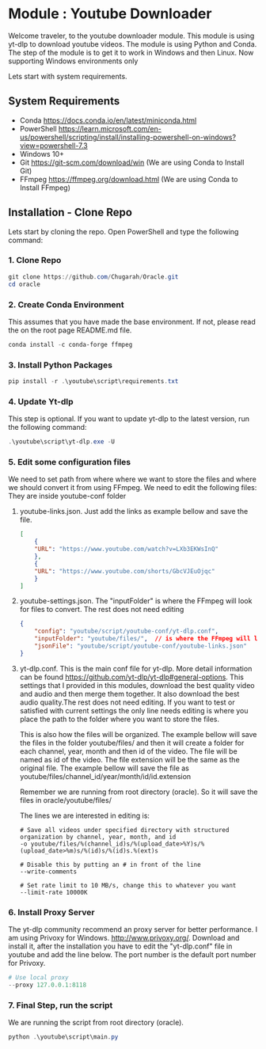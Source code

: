 # Module : Youtube Downloader

Welcome traveler, to the youtube downloader module. This module is using yt-dlp to download youtube videos. The module is using Python and Conda. The step of the module is to get it to work in Windows and then Linux. Now supporting Windows environments only

Lets start with system requirements.

## System Requirements

* Conda <https://docs.conda.io/en/latest/miniconda.html>
* PowerShell <https://learn.microsoft.com/en-us/powershell/scripting/install/installing-powershell-on-windows?view=powershell-7.3>
* Windows 10+
* Git <https://git-scm.com/download/win> (We are using Conda to Install Git)
* FFmpeg <https://ffmpeg.org/download.html> (We are using Conda to Install FFmpeg)

## Installation - Clone Repo

Lets start by cloning the repo. Open PowerShell and type the following command:

### 1. Clone Repo

```powershell
git clone https://github.com/Chugarah/Oracle.git
cd oracle
```

### 2. Create Conda Environment

This assumes that you have made the base environment. If not, please read the on the root page README.md file.

```powershell
conda install -c conda-forge ffmpeg
```

### 3. Install Python Packages

```powershell
pip install -r .\youtube\script\requirements.txt
```

### 4. Update Yt-dlp

This step is optional. If you want to update yt-dlp to the latest version, run the following command:

```powershell
.\youtube\script\yt-dlp.exe -U
```

### 5. Edit some configuration files

We need to set path from where where we want to store the files and where we should convert it from using FFmpeg. We need to edit the following files: They are inside youtube-conf folder

1. youtube-links.json. Just add the links as example bellow and save the file.

    ```json
    [
        {
        "URL": "https://www.youtube.com/watch?v=LXb3EKWsInQ"
        },
        {
        "URL": "https://www.youtube.com/shorts/GbcVJEuOjqc"
        }
    ]
    ```

2. youtube-settings.json. The "inputFolder" is where the FFmpeg will look for files to convert. The rest does not need editing

    ```json
    {
        "config": "youtube/script/youtube-conf/yt-dlp.conf",
        "inputFolder": "youtube/files/",  // is where the FFmpeg will look for sound files to convert
        "jsonFile": "youtube/script/youtube-conf/youtube-links.json"
    }
    ```

3. yt-dlp.conf. This is the main conf file for yt-dlp. More detail information can be found <https://github.com/yt-dlp/yt-dlp#general-options>. This settings that I provided in this modules, download the best quality video and audio and then merge them together. It also download the best audio quality.The rest does not need editing. If you want to test or satisfied with current settings the only line needs editing is where you place the path to the folder where you want to store the files.

    This is also how the files will be organized. The example bellow will save the files in the folder youtube/files/ and then it will create a folder for each channel, year, month and then id of the video. The file will be named as id of the video. The file extension will be the same as the original file. The example bellow will save the file as youtube/files/channel_id/year/month/id/id.extension

    Remember we are running from root directory (oracle). So it will save the files in oracle/youtube/files/

    The lines we are interested in editing is:

    ```config
    # Save all videos under specified directory with structured organization by channel, year, month, and id
    -o youtube/files/%(channel_id)s/%(upload_date>%Y)s/%(upload_date>%m)s/%(id)s/%(id)s.%(ext)s
    
    # Disable this by putting an # in front of the line
    --write-comments

    # Set rate limit to 10 MB/s, change this to whatever you want
    --limit-rate 10000K
    ```

### 6. Install Proxy Server

The yt-dlp community recommend an proxy server for better performance. I am using Privoxy for Windows. <http://www.privoxy.org/>. Download and install it, after the installation you have to edit the "yt-dlp.conf" file in youtube and add the line below. The port number is the default port number for Privoxy.

```powershell
# Use local proxy
--proxy 127.0.0.1:8118
```

### 7. Final Step, run the script

We are running the script from root directory (oracle).

```powershell
python .\youtube\script\main.py
```
